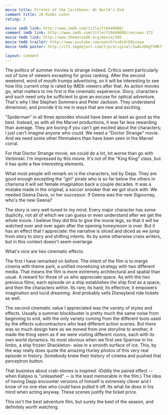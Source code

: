 ```yaml
---
movie title: Pirates of the Caribbean: At World's End
comment title: 28 Rides Later
rating: 3

movie imdb link: http://www.imdb.com/title/tt0449088/
comment imdb link: http://www.imdb.com/title/tt0449088/reviews-372
movie tmdb link: http://www.themoviedb.org/movie/285
movie tmdb trailer: http://www.youtube.com/watch?v=8iHrEOiuoyw
movie tmdb poster: http://cf2.imgobject.com/t/p/original/IwALV0OgTSMKftqSshwOU0CU0I.jpg

layout: comment
---
```


The politics of summer movies is strange indeed. Critics seem particularly out of tune of viewers excepting for gross ranking. After the second weekend, word of mouth trumps advertising, so it will be interesting to see how this current crop is rated by IMDb viewers after that. As action movies go, what matters to me first is the cinematic experience. Story, characters and such need only be sufficient to give an excuse for optical adventure. That's why I like Stephen Sommers and Peter Jackson. They understand dimension, and provide it to me in ways that are new and exciting.

"Spiderman" in all three episodes should have been at least as good as the best. Instead, as with all the Marvel productions, it was far less rewarding than average. They are boring if you can't get excited about the characters; I just can't imagine anyone who could. We need a "Doctor Strange" movie. And we need some other filmmakers than have been seen in the Marvel corral.

For that Doctor Strange movie, we could do a lot, lot worse than go with Verbinski. I'm impressed by this movie. It's not of the "King King" class, but it has quite a few interesting elements.

What most people will remark on is the characters, led by Depp. They are good enough excepting the "girl" pirate who is so far below the others in charisma it will set female imagination back a couple decades. It was a mistake made in the original, a soccer snooker that we got stuck with. We needed Geena Davis, or her successor. If Geena was the new Sigourney, who's the new Geena?

The story is very well tuned to my mind. Every major character has some duplicity, not all of which we can guess or even understand after we get the whole movie. I believe they did this to give the movie legs, so that it will be watched over and over again after the opening honeymoon is over. But it has an effect that I appreciate: the narrative is sliced and diced as we jump from story to story and shifting intents. Its by some otherwise crass writers, but in this context doesn't seem overlarge.

What's nice are two cinematic effects.

The first I have remarked on before. The intent of the film is to merge cinema with theme park, a unified monetizing strategy with two different media. That means the film is more extremely architectural and spatial than usual. A reward for those of us who appreciate space. As with the two previous films, each episode on a ship establishes the ship first as a space, and then the characters within. Its rare; its hard; its effective; it empowers imagination and lucid dreaming. And probably sells Disneyland ride tickets as well.

The second cinematic value I appreciated was the variety of styles and effects. Usually a summer blockbuster is pretty much the same noise from beginning to end, with the only variety coming from the different tools used by the effects subcontractors who lead different action scenes. But there was so much design here as we moved from one storyline to another, it made the thing seem as if we were visiting different rooms, each with its own world dynamics. Its most obvious when we first see Sparrow in his limbo, a ship frozen Shackleton- wise in a smooth surface of ice. This, by the way really does quote the amazing Hurley photos of this very real episode in history. Somebody knew their history of cinema and pushed that perceptron button.

That business about crab-stones is inspired. (Oddly the paired effect -- when Kalipso is "unleashed" -- is the least memorable in the film.) The idea of having Depp encounter versions of himself is extremely clever and I know of no one else who could have pulled it off. Its what he does in his mind when acting anyway. These scenes justify the ticket price.

This isn't the best adventure film, but surely the best of the season, and definitely worth watching.